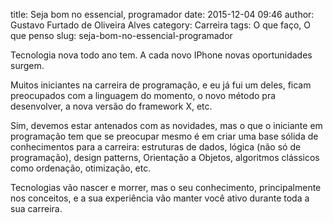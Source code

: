 title: Seja bom no essencial, programador
date: 2015-12-04 09:46
author: Gustavo Furtado de Oliveira Alves
category: Carreira
tags: O que faço, O que penso
slug: seja-bom-no-essencial-programador

Tecnologia nova todo ano tem. A cada novo IPhone novas oportunidades surgem.

Muitos iniciantes na carreira de programação, e eu já fui um deles, ficam preocupados com a linguagem do momento, o novo método pra desenvolver, a nova versão do framework X, etc.

Sim, devemos estar antenados com as novidades, mas o que o iniciante em programação tem que se preocupar mesmo é em criar uma base sólida de conhecimentos para a carreira: estruturas de dados, lógica (não só de programação), design patterns, Orientação a Objetos, algoritmos clássicos como ordenação, otimização, etc.

Tecnologias vão nascer e morrer, mas o seu conhecimento, principalmente nos conceitos, e a sua experiência vão manter você ativo durante toda a sua carreira.
